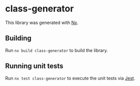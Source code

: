# class-generator

This library was generated with [Nx](https://nx.dev).

## Building

Run `nx build class-generator` to build the library.

## Running unit tests

Run `nx test class-generator` to execute the unit tests via [Jest](https://jestjs.io).
